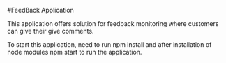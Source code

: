 #FeedBack Application

This application offers solution for feedback monitoring where customers can give their give comments.

To start this application, need to run npm install and after installation of node modules npm start to run the application.
